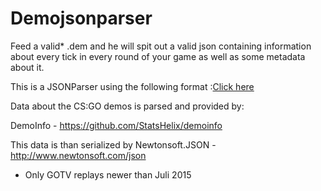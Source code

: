 # Demojsonparser

Feed a valid* .dem and he will spit out a valid json containing information about every tick in every round of your game as well as some metadata about it.

This is a JSONParser using the following format :[Click here](https://github.com/PMatthaei/demojsonparser-csgo/blob/master/JSONFORMAT.md)

Data about the CS:GO demos is parsed and provided by:

DemoInfo - https://github.com/StatsHelix/demoinfo

This data is than serialized by Newtonsoft.JSON - http://www.newtonsoft.com/json


* Only GOTV replays newer than Juli 2015
